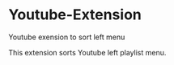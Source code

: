 # Youtube-Extension
Youtube exension to sort left menu

This extension sorts Youtube left playlist menu.
